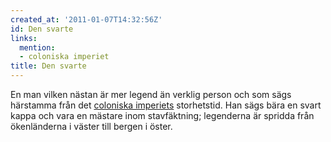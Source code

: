 ```yaml
---
created_at: '2011-01-07T14:32:56Z'
id: Den svarte
links:
  mention:
  - coloniska imperiet
title: Den svarte
---
```


En man vilken nästan är mer legend än verklig person och som sägs härstamma från det [coloniska
imperiets] storhetstid. Han sägs bära en svart kappa och vara en mästare inom stavfäktning;
legenderna är spridda från ökenländerna i väster till bergen i öster.

  [coloniska imperiets]: coloniska_imperiet
